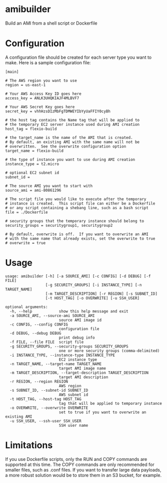 # amibuilder
Build an AMI from a shell script or Dockerfile

# Configuration

A configuration file should be created for each server type you want to make.   Here is a sample configuration file:

```
[main]

# The AWS region you want to use
region = us-east-1

# Your AWS Access Key ID goes here
access_key = ANLK3UHQKIAJF4MLBVF7

# Your AWS Secret Key goes here
secret_key = vhhHzsDIzMbFgTDMWEYIbYyUaFFIY0cyBh

# the host tag contains the Name tag that will be applied to
# the temporary EC2 server instance used during AMI creation
host_tag = flexio-build

# the target_name is the name of the AMI that is created.
# By default, an existing AMI with the same name will not be
# overwritten.  See the overwrite configuration option
target_name = flexio-build

# the type of instance you want to use during AMI creation
instance_type = t2.micro

# optional EC2 subnet id
subnet_id =

# The source AMI you want to start with
source_ami = ami-80861296

# The script file you would like to execute after the temporary
# instance is created.  This script file can either be a Dockerfile
# or any script containing a shebang line, such as a bash script
file = ./Dockerfile

# security groups that the temporary instance should belong to
security_groups = securitygroup1, securitygroup2

# By default, overwrite is off.  If you want to overwrite an AMI
# with the same name that already exists, set the overwrite to true
# overwrite = true
```

# Usage

```
usage: amibuilder [-h] [-a SOURCE_AMI] [-c CONFIG] [-d DEBUG] [-f FILE]
                  [-g SECURITY_GROUPS] [-i INSTANCE_TYPE] [-n TARGET_NAME]
                  [-m TARGET_DESCRIPTION] [-r REGION] [-s SUBNET_ID]
                  [-t HOST_TAG] [-o OVERWRITE] [-u SSH_USER]

optional arguments:
  -h, --help            show this help message and exit
  -a SOURCE_AMI, --source-ami SOURCE_AMI
                        source AMI image id
  -c CONFIG, --config CONFIG
                        configuration file
  -d DEBUG, --debug DEBUG
                        print debug info
  -f FILE, --file FILE  script file
  -g SECURITY_GROUPS, --security-groups SECURITY_GROUPS
                        one or more security groups (comma-delimited)
  -i INSTANCE_TYPE, --instance-type INSTANCE_TYPE
                        EC2 instance type
  -n TARGET_NAME, --target-name TARGET_NAME
                        target AMI image name
  -m TARGET_DESCRIPTION, --target-description TARGET_DESCRIPTION
                        target AMI description
  -r REGION, --region REGION
                        AWS region
  -s SUBNET_ID, --subnet-id SUBNET_ID
                        AWS subnet id
  -t HOST_TAG, --host-tag HOST_TAG
                        tag that will be applied to temporary instance
  -o OVERWRITE, --overwrite OVERWRITE
                        set to true if you want to overwrite an existing AMI
  -u SSH_USER, --ssh-user SSH_USER
                        SSH user name
```


# Limitations

If you use Dockerfile scripts, only the RUN and COPY commands are supported at this time.   The COPY commands are only recommended for smaller files, such as .conf files.   If you want to transfer large data payloads, a more robust solution would be to store them in an S3 bucket, for example.